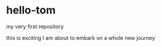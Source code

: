# hello-tom
my very first repository

this is exciting I am about to embark on a whole new journey 
